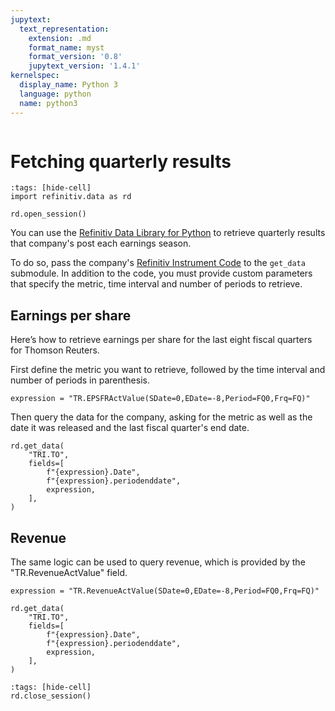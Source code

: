 ```yaml
---
jupytext:
  text_representation:
    extension: .md
    format_name: myst
    format_version: '0.8'
    jupytext_version: '1.4.1'
kernelspec:
  display_name: Python 3
  language: python
  name: python3
---
```

```{include} _templates/nav.html
```

# Fetching quarterly results

```{code-cell}
:tags: [hide-cell]
import refinitiv.data as rd

rd.open_session()
```

You can use the [Refinitiv Data Library for Python](https://pypi.org/project/refinitiv-data/) to retrieve quarterly results that company's post each earnings season.

To do so, pass the company's [Refinitiv Instrument Code](https://en.wikipedia.org/wiki/Refinitiv_Identification_Code) to the `get_data` submodule. In addition to the code, you must provide custom parameters that specify the metric, time interval and number of periods to retrieve.

## Earnings per share

Here’s how to retrieve earnings per share for the last eight fiscal quarters for Thomson Reuters.

First define the metric you want to retrieve, followed by the time interval and number of periods in parenthesis.

```{code-cell}
expression = "TR.EPSFRActValue(SDate=0,EDate=-8,Period=FQ0,Frq=FQ)"
```

Then query the data for the company, asking for the metric as well as the date it was released and the last fiscal quarter's end date.

```{code-cell}
rd.get_data(
    "TRI.TO",
    fields=[
        f"{expression}.Date",
        f"{expression}.periodenddate",
        expression,
    ],
)
```

## Revenue

The same logic can be used to query revenue, which is provided by the "TR.RevenueActValue" field.

```{code-cell}
expression = "TR.RevenueActValue(SDate=0,EDate=-8,Period=FQ0,Frq=FQ)"

rd.get_data(
    "TRI.TO",
    fields=[
        f"{expression}.Date",
        f"{expression}.periodenddate",
        expression,
    ],
)
```


```{code-cell}
:tags: [hide-cell]
rd.close_session()
```
